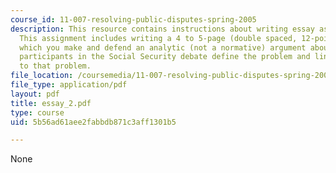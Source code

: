```yaml
---
course_id: 11-007-resolving-public-disputes-spring-2005
description: This resource contains instructions about writing essay assignment 2.
  This assignment includes writing a 4 to 5-page (double spaced, 12-point type) in
  which you make and defend an analytic (not a normative) argument about efforts by
  participants in the Social Security debate define the problem and link a solution
  to that problem.
file_location: /coursemedia/11-007-resolving-public-disputes-spring-2005/5b56ad61aee2fabbdb871c3aff1301b5_essay_2.pdf
file_type: application/pdf
layout: pdf
title: essay_2.pdf
type: course
uid: 5b56ad61aee2fabbdb871c3aff1301b5

---
```

None
